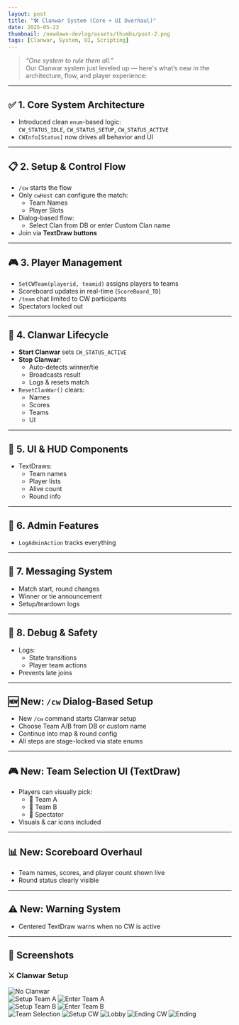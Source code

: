 ```yaml
---
layout: post
title: "🛠️ Clanwar System (Core + UI Overhaul)"
date: 2025-05-23
thumbnail: /newdawn-devlog/assets/thumbs/post-2.png
tags: [Clanwar, System, UI, Scripting]
---
```


> _“One system to rule them all.”_  
> Our Clanwar system just leveled up — here's what’s new in the architecture, flow, and player experience:

---

## ✅ 1. Core System Architecture

- Introduced clean `enum`-based logic:  
  `CW_STATUS_IDLE`, `CW_STATUS_SETUP`, `CW_STATUS_ACTIVE`
- `CWInfo[Status]` now drives all behavior and UI

---

## 📋 2. Setup & Control Flow

- `/cw` starts the flow
- Only `cwHost` can configure the match:
  - Team Names
  - Player Slots
- Dialog-based flow:
  - Select Clan from DB or enter Custom Clan name
- Join via **TextDraw buttons**

---

## 🎮 3. Player Management

- `SetCWTeam(playerid, teamid)` assigns players to teams
- Scoreboard updates in real-time (`ScoreBoard_TD`)
- `/team` chat limited to CW participants
- Spectators locked out

---

## 🔄 4. Clanwar Lifecycle

- **Start Clanwar** sets `CW_STATUS_ACTIVE`
- **Stop Clanwar**:
  - Auto-detects winner/tie
  - Broadcasts result
  - Logs & resets match
- `ResetClanWar()` clears:
  - Names
  - Scores
  - Teams
  - UI

---

## 🧱 5. UI & HUD Components

- TextDraws:
  - Team names
  - Player lists
  - Alive count
  - Round info

---

## 🔐 6. Admin Features

- `LogAdminAction` tracks everything

---

## 📢 7. Messaging System

- Match start, round changes
- Winner or tie announcement
- Setup/teardown logs

---

## 🧪 8. Debug & Safety

- Logs:
  - State transitions
  - Player team actions
- Prevents late joins

---

## 🆕 New: `/cw` Dialog-Based Setup

- New `/cw` command starts Clanwar setup
- Choose Team A/B from DB or custom name
- Continue into map & round config
- All steps are stage-locked via state enums

---

## 🎮 New: Team Selection UI (TextDraw)

- Players can visually pick:
  - 🔵 Team A
  - 🔴 Team B
  - 👀 Spectator
- Visuals & car icons included

---

## 📊 New: Scoreboard Overhaul

- Team names, scores, and player count shown live
- Round status clearly visible

---

## ⚠️ New: Warning System

- Centered TextDraw warns when no CW is active

---

## 📸 Screenshots

### ⚔️ Clanwar Setup

![No Clanwar](https://ftw-shokz.github.io/newdawn-devlog/assets/nocw1.png)  
![Setup Team A](https://ftw-shokz.github.io/newdawn-devlog/assets/setupa.png)
![Enter Team A](https://ftw-shokz.github.io/newdawn-devlog/assets/setupa2.png)  
![Setup Team B](https://ftw-shokz.github.io/newdawn-devlog/assets/setupb.png)
![Enter Team B](https://ftw-shokz.github.io/newdawn-devlog/assets/setupb2.png)  
![Team Selection](https://ftw-shokz.github.io/newdawn-devlog/assets/teamselection.png)
![Setup CW](https://ftw-shokz.github.io/newdawn-devlog/assets/cwsetup.png)
![Lobby](https://ftw-shokz.github.io/newdawn-devlog/assets/lobby.png)
![Ending CW](https://ftw-shokz.github.io/newdawn-devlog/assets/cwsetup2.png)
![Ending](https://ftw-shokz.github.io/newdawn-devlog/assets/cwend.png)